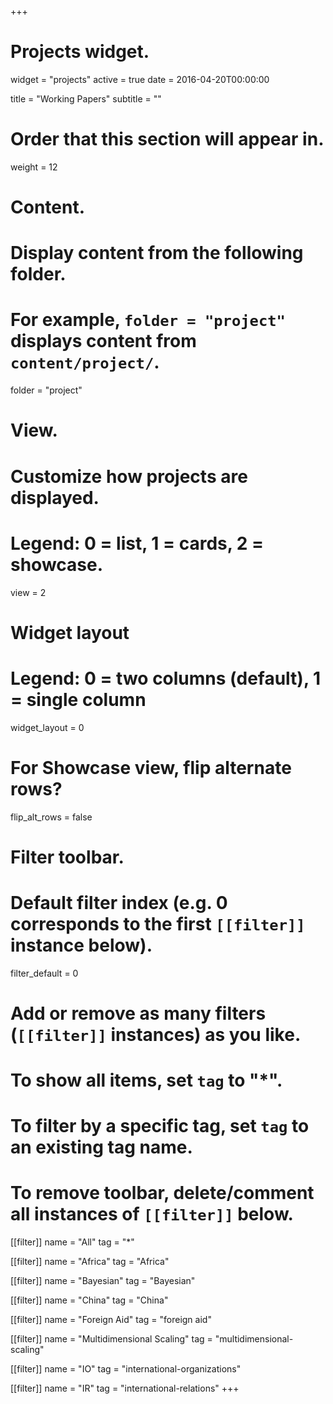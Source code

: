 +++
# Projects widget.
widget = "projects"
active = true
date = 2016-04-20T00:00:00

title = "Working Papers"
subtitle = ""

# Order that this section will appear in.
weight = 12

# Content.
# Display content from the following folder.
# For example, `folder = "project"` displays content from `content/project/`.
folder = "project"

# View.
# Customize how projects are displayed.
# Legend: 0 = list, 1 = cards, 2 = showcase.
view = 2

# Widget layout
# Legend: 0 = two columns (default), 1 = single column
widget_layout = 0

# For Showcase view, flip alternate rows?
flip_alt_rows = false

# Filter toolbar.

# Default filter index (e.g. 0 corresponds to the first `[[filter]]` instance below).
filter_default = 0

# Add or remove as many filters (`[[filter]]` instances) as you like.
# To show all items, set `tag` to "*".
# To filter by a specific tag, set `tag` to an existing tag name.
# To remove toolbar, delete/comment all instances of `[[filter]]` below.
[[filter]]
  name = "All"
  tag = "*"

[[filter]]
  name = "Africa"
  tag = "Africa"

[[filter]]
  name = "Bayesian"
  tag = "Bayesian"

[[filter]]
  name = "China"
  tag = "China"

[[filter]]
  name = "Foreign Aid"
  tag = "foreign aid"

[[filter]]
  name = "Multidimensional Scaling"
  tag = "multidimensional-scaling"

[[filter]]
  name = "IO"
  tag = "international-organizations"

[[filter]]
  name = "IR"
  tag = "international-relations"
+++

